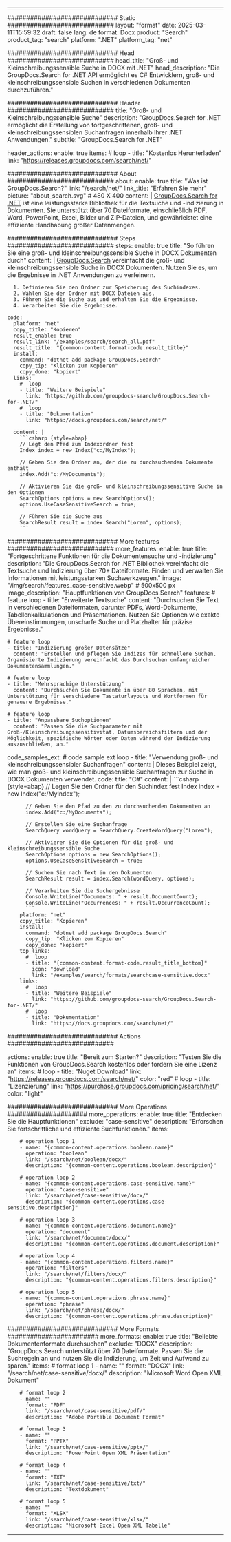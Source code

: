 
---
############################# Static ############################
layout: "format"
date:  2025-03-11T15:59:32
draft: false
lang: de
format: Docx
product: "Search"
product_tag: "search"
platform: ".NET"
platform_tag: "net"

############################# Head ############################
head_title: "Groß- und Kleinschreibungssensible Suche in DOCX mit .NET"
head_description: "Die GroupDocs.Search for .NET API ermöglicht es C# Entwicklern, groß- und kleinschreibungssensible Suchen in verschiedenen Dokumenten durchzuführen."

############################# Header ############################
title: "Groß- und Kleinschreibungssensible Suche" 
description: "GroupDocs.Search for .NET ermöglicht die Erstellung von fortgeschrittenen, groß- und kleinschreibungssensiblen Suchanfragen innerhalb Ihrer .NET Anwendungen."
subtitle: "GroupDocs.Search for .NET" 

header_actions:
  enable: true
  items:
    #  loop
    - title: "Kostenlos Herunterladen"
      link: "https://releases.groupdocs.com/search/net/"
      
############################# About ############################
about:
    enable: true
    title: "Was ist GroupDocs.Search?"
    link: "/search/net/"
    link_title: "Erfahren Sie mehr"
    picture: "about_search.svg" # 480 X 400
    content: |
       [GroupDocs.Search for .NET](/search/net/) ist eine leistungsstarke Bibliothek für die Textsuche und -indizierung in Dokumenten. Sie unterstützt über 70 Dateiformate, einschließlich PDF, Word, PowerPoint, Excel, Bilder und ZIP-Dateien, und gewährleistet eine effiziente Handhabung großer Datenmengen.

############################# Steps ############################
steps:
    enable: true
    title: "So führen Sie eine groß- und kleinschreibungssensible Suche in DOCX Dokumenten durch"
    content: |
      [GroupDocs.Search](/search/net/) vereinfacht die groß- und kleinschreibungssensible Suche in DOCX Dokumenten. Nutzen Sie es, um die Ergebnisse in .NET Anwendungen zu verfeinern.
      
      1. Definieren Sie den Ordner zur Speicherung des Suchindexes.
      2. Wählen Sie den Ordner mit DOCX Dateien aus.
      3. Führen Sie die Suche aus und erhalten Sie die Ergebnisse.
      4. Verarbeiten Sie die Ergebnisse.
   
    code:
      platform: "net"
      copy_title: "Kopieren"
      result_enable: true
      result_link: "/examples/search/search_all.pdf"
      result_title: "{common-content.format-code.result_title}"
      install:
        command: "dotnet add package GroupDocs.Search"
        copy_tip: "Klicken zum Kopieren"
        copy_done: "kopiert"
      links:
        #  loop
        - title: "Weitere Beispiele"
          link: "https://github.com/groupdocs-search/GroupDocs.Search-for-.NET/"
        #  loop
        - title: "Dokumentation"
          link: "https://docs.groupdocs.com/search/net/"
          
      content: |
        ```csharp {style=abap}
        // Legt den Pfad zum Indexordner fest
        Index index = new Index("c:/MyIndex");

        // Geben Sie den Ordner an, der die zu durchsuchenden Dokumente enthält
        index.Add("c:/MyDocuments");

        // Aktivieren Sie die groß- und kleinschreibungssensitive Suche in den Optionen
        SearchOptions options = new SearchOptions();
        options.UseCaseSensitiveSearch = true;

        // Führen Sie die Suche aus
        SearchResult result = index.Search("Lorem", options);
        ```            

############################# More features ############################
more_features:
  enable: true
  title: "Fortgeschrittene Funktionen für die Dokumentensuche und -indizierung"
  description: "Die GroupDocs.Search for .NET Bibliothek vereinfacht die Textsuche und Indizierung über 70+ Dateiformate. Finden und verwalten Sie Informationen mit leistungsstarken Suchwerkzeugen."
  image: "/img/search/features_case-sensitive.webp" # 500x500 px
  image_description: "Hauptfunktionen von GroupDocs.Search"
  features:
    # feature loop
    - title: "Erweiterte Textsuche"
      content: "Durchsuchen Sie Text in verschiedenen Dateiformaten, darunter PDFs, Word-Dokumente, Tabellenkalkulationen und Präsentationen. Nutzen Sie Optionen wie exakte Übereinstimmungen, unscharfe Suche und Platzhalter für präzise Ergebnisse."

    # feature loop
    - title: "Indizierung großer Datensätze"
      content: "Erstellen und pflegen Sie Indizes für schnellere Suchen. Organisierte Indizierung vereinfacht das Durchsuchen umfangreicher Dokumentensammlungen."

    # feature loop
    - title: "Mehrsprachige Unterstützung"
      content: "Durchsuchen Sie Dokumente in über 80 Sprachen, mit Unterstützung für verschiedene Tastaturlayouts und Wortformen für genauere Ergebnisse."

    # feature loop
    - title: "Anpassbare Suchoptionen"
      content: "Passen Sie die Suchparameter mit Groß-/Kleinschreibungssensitivität, Datumsbereichsfiltern und der Möglichkeit, spezifische Wörter oder Daten während der Indizierung auszuschließen, an."
      
  code_samples_ext:
    # code sample ext loop
    - title: "Verwendung groß- und kleinschreibungssensibler Suchanfragen"
      content: |
        Dieses Beispiel zeigt, wie man groß- und kleinschreibungssensible Suchanfragen zur Suche in DOCX Dokumenten verwendet.
      code:
        title: "C#"
        content: |
          ```csharp {style=abap}
          // Legen Sie den Ordner für den Suchindex fest
          Index index = new Index("c:/MyIndex");
              
          // Geben Sie den Pfad zu den zu durchsuchenden Dokumenten an
          index.Add("c:/MyDocuments");

          // Erstellen Sie eine Suchanfrage
          SearchQuery wordQuery = SearchQuery.CreateWordQuery("Lorem");

          // Aktivieren Sie die Optionen für die groß- und kleinschreibungssensible Suche
          SearchOptions options = new SearchOptions();
          options.UseCaseSensitiveSearch = true;

          // Suchen Sie nach Text in den Dokumenten
          SearchResult result = index.Search(wordQuery, options);
          
          // Verarbeiten Sie die Suchergebnisse
          Console.WriteLine("Documents: " + result.DocumentCount);
          Console.WriteLine("Occurrences: " + result.OccurrenceCount);
          ```
        platform: "net"
        copy_title: "Kopieren"
        install:
          command: "dotnet add package GroupDocs.Search"
          copy_tip: "Klicken zum Kopieren"
          copy_done: "kopiert"
        top_links:
          #  loop
          - title: "{common-content.format-code.result_title_bottom}"
            icon: "download"
            link: "/examples/search/formats/searchcase-sensitive.docx"
        links:
          #  loop
          - title: "Weitere Beispiele"
            link: "https://github.com/groupdocs-search/GroupDocs.Search-for-.NET/"
          #  loop
          - title: "Dokumentation"
            link: "https://docs.groupdocs.com/search/net/"
            

            


############################# Actions ############################

actions:
  enable: true
  title: "Bereit zum Starten?"
  description: "Testen Sie die Funktionen von GroupDocs.Search kostenlos oder fordern Sie eine Lizenz an"
  items:
    #  loop
    - title: "Nuget Download"
      link: "https://releases.groupdocs.com/search/net/"
      color: "red"
        #  loop
    - title: "Lizenzierung"
      link: "https://purchase.groupdocs.com/pricing/search/net/"
      color: "light"


############################# More Operations #####################
more_operations:
    enable: true
    title: "Entdecken Sie die Hauptfunktionen"
    exclude: "case-sensitive"
    description: "Erforschen Sie fortschrittliche und effiziente Suchfunktionen."
    items: 
          
        # operation loop 1
        - name: "{common-content.operations.boolean.name}"
          operation: "boolean"
          link: "/search/net/boolean/docx/"
          description: "{common-content.operations.boolean.description}"

        # operation loop 2
        - name: "{common-content.operations.case-sensitive.name}"
          operation: "case-sensitive"
          link: "/search/net/case-sensitive/docx/"
          description: "{common-content.operations.case-sensitive.description}"

        # operation loop 3
        - name: "{common-content.operations.document.name}"
          operation: "document"
          link: "/search/net/document/docx/"
          description: "{common-content.operations.document.description}"

        # operation loop 4
        - name: "{common-content.operations.filters.name}"
          operation: "filters"
          link: "/search/net/filters/docx/"
          description: "{common-content.operations.filters.description}"

        # operation loop 5
        - name: "{common-content.operations.phrase.name}"
          operation: "phrase"
          link: "/search/net/phrase/docx/"
          description: "{common-content.operations.phrase.description}"
          
        
          
############################# More Formats ########################
more_formats:
    enable: true
    title: "Beliebte Dokumentenformate durchsuchen"
    exclude: "DOCX"
    description: "GroupDocs.Search unterstützt über 70 Dateiformate. Passen Sie die Suchregeln an und nutzen Sie die Indizierung, um Zeit und Aufwand zu sparen."
    items: 
        # format loop 1
        - name: ""
          format: "DOCX"
          link: "/search/net/case-sensitive/docx/"
          description: "Microsoft Word Open XML Dokument"
          
        # format loop 2
        - name: ""
          format: "PDF"
          link: "/search/net/case-sensitive/pdf/"
          description: "Adobe Portable Document Format"
          
        # format loop 3
        - name: ""
          format: "PPTX"
          link: "/search/net/case-sensitive/pptx/"
          description: "PowerPoint Open XML Präsentation"

        # format loop 4
        - name: ""
          format: "TXT"
          link: "/search/net/case-sensitive/txt/"
          description: "Textdokument"
          
        # format loop 5
        - name: ""
          format: "XLSX"
          link: "/search/net/case-sensitive/xlsx/"
          description: "Microsoft Excel Open XML Tabelle"
  

---